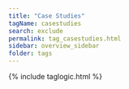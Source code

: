 ```yaml
---
title: "Case Studies"
tagName: casestudies
search: exclude
permalink: tag_casestudies.html
sidebar: overview_sidebar
folder: tags
---
```

{% include taglogic.html %}
